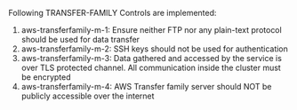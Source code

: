 Following TRANSFER-FAMILY Controls are implemented:

1. aws-transferfamily-m-1: Ensure neither FTP nor any plain-text protocol should be used for data transfer
2. aws-transferfamily-m-2: SSH keys should not be used for authentication
3. aws-transferfamily-m-3: Data gathered and accessed by the service is over TLS protected channel. All communication inside the cluster must be encrypted
4. aws-transferfamily-m-4: AWS Transfer family server should NOT be publicly accessible over the internet